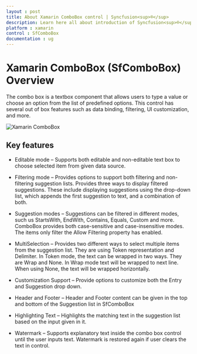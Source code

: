 ```yaml
---
layout : post
title: About Xamarin ComboBox control | Syncfusion<sup>®</sup>
description: Learn here all about introduction of Syncfusion<sup>®</sup> Xamarin ComboBox (SfComboBox) control, its elements and more.
platform : xamarin
control : SfComboBox
documentation : ug
---
```


# Xamarin ComboBox (SfComboBox) Overview

The combo box is a textbox component that allows users to type a value or choose an option from the list of predefined options. This control has several out of box features such as data binding, filtering, UI customization, and more.

![Xamarin ComboBox](images/Overview/overview.png)

## Key features

* Editable mode – Supports both editable and non-editable text box to choose selected item from given data source.

* Filtering mode – Provides options to support both filtering and non-filtering suggestion lists. Provides three ways to display filtered suggestions. These include displaying suggestions using the drop-down list, which appends the first suggestion to text, and a combination of both.

* Suggestion modes – Suggestions can be filtered in different modes, such us StartsWith, EndWith, Contains, Equals, Custom and more. ComboBox provides both case-sensitive and case-insensitive modes. The items only filter the Allow Filtering property has enabled.

* MultiSelection – Provides two different ways to select multiple items from the suggestion list. They are using Token representation and Delimiter. In Token mode, the text can be wrapped in two ways. They are Wrap and None. In Wrap mode text will be wrapped to next line. When using None, the text will be wrapped horizontally. 

* Customization Support – Provide options to customize both the Entry and Suggestion drop down.

* Header and Footer – Header and Footer content can be given in the top and bottom of the Suggestion list in SfComboBox

* Highlighting Text – Highlights the matching text in the suggestion list based on the input given in it.

* Watermark – Supports explanatory text inside the combo box control until the user inputs text. Watermark is restored again if user clears the text in control.
